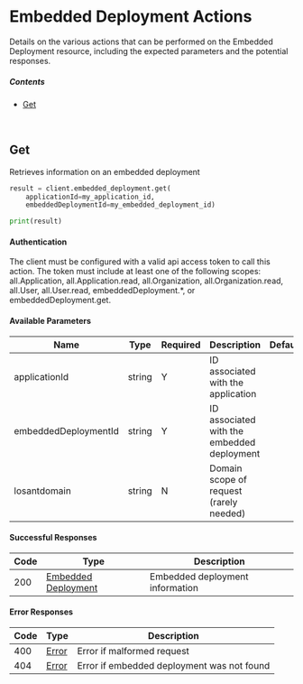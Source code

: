 # Embedded Deployment Actions

Details on the various actions that can be performed on the
Embedded Deployment resource, including the expected
parameters and the potential responses.

##### Contents

*   [Get](#get)

<br/>

## Get

Retrieves information on an embedded deployment

```python
result = client.embedded_deployment.get(
    applicationId=my_application_id,
    embeddedDeploymentId=my_embedded_deployment_id)

print(result)
```

#### Authentication
The client must be configured with a valid api access token to call this
action. The token must include at least one of the following scopes:
all.Application, all.Application.read, all.Organization, all.Organization.read, all.User, all.User.read, embeddedDeployment.*, or embeddedDeployment.get.

#### Available Parameters

| Name | Type | Required | Description | Default | Example |
| ---- | ---- | -------- | ----------- | ------- | ------- |
| applicationId | string | Y | ID associated with the application |  | 575ec8687ae143cd83dc4a97 |
| embeddedDeploymentId | string | Y | ID associated with the embedded deployment |  | 575ed78e7ae143cd83dc4aab |
| losantdomain | string | N | Domain scope of request (rarely needed) |  | example.com |

#### Successful Responses

| Code | Type | Description |
| ---- | ---- | ----------- |
| 200 | [Embedded Deployment](_schemas.md#embedded-deployment) | Embedded deployment information |

#### Error Responses

| Code | Type | Description |
| ---- | ---- | ----------- |
| 400 | [Error](_schemas.md#error) | Error if malformed request |
| 404 | [Error](_schemas.md#error) | Error if embedded deployment was not found |
